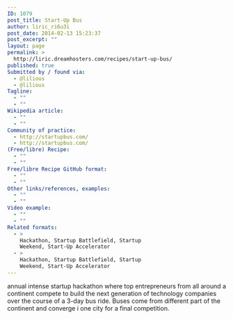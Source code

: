 ```yaml
---
ID: 1079
post_title: Start-Up Bus
author: liric_ri6u3i
post_date: 2014-02-13 15:23:37
post_excerpt: ""
layout: page
permalink: >
  http://liric.dreamhosters.com/recipes/start-up-bus/
published: true
Submitted by / found via:
  - @lilious
  - @lilious
Tagline:
  - ""
  - ""
Wikipedia article:
  - ""
  - ""
Community of practice:
  - http://startupbus.com/
  - http://startupbus.com/
(Free/libre) Recipe:
  - ""
  - ""
Free/libre Recipe GitHub format:
  - ""
  - ""
Other links/references, examples:
  - ""
  - ""
Video example:
  - ""
  - ""
Related formats:
  - >
    Hackathon, Startup Battlefield, Startup
    Weekend, Start-Up Accelerator
  - >
    Hackathon, Startup Battlefield, Startup
    Weekend, Start-Up Accelerator
---
```

annual intense startup hackathon where top entrepreneurs from all around a continent compete to build the next generation of technology companies over the course of a 3-day bus ride. Buses come from different part of the continent and converge i one city for a final competition.